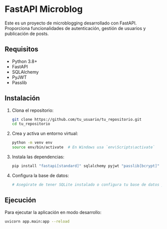 # FastAPI Microblog

Este es un proyecto de microblogging desarrollado con FastAPI. Proporciona funcionalidades de autenticación, gestión de usuarios y publicación de posts.

## Requisitos

- Python 3.8+
- FastAPI
- SQLAlchemy
- PyJWT
- Passlib

## Instalación

1. Clona el repositorio:
    ```sh
    git clone https://github.com/tu_usuario/tu_repositorio.git
    cd tu_repositorio
    ```

2. Crea y activa un entorno virtual:
    ```sh
    python -m venv env
    source env/bin/activate  # En Windows usa `env\Scripts\activate`
    ```

3. Instala las dependencias:
    ```sh
    pip install "fastapi[standard]" sqlalchemy pyjwt "passlib[bcrypt]"
    ```

4. Configura la base de datos:
    ```sh
    # Asegúrate de tener SQLite instalado o configura tu base de datos preferida en `app/database.py`
    ```

## Ejecución

Para ejecutar la aplicación en modo desarrollo:

```sh
uvicorn app.main:app --reload